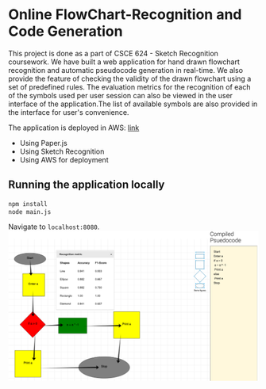 # Online FlowChart-Recognition and Code Generation

This project is done as a part of CSCE 624 - Sketch Recognition coursework. We have built a web application for hand drawn flowchart recognition and automatic pseudocode generation in real-time. We also provide the feature of checking the validity of the drawn flowchart using a set of predefined rules. The evaluation metrics for the recognition of each of the symbols used per user session can also be viewed in the user interface of the application.The list of available symbols are also provided in the interface for user's convenience.

The application is deployed in AWS: [link](http://flowchart.us-west-2.elasticbeanstalk.com)

* Using Paper.js
* Using Sketch Recognition
* Using AWS for deployment 

## Running the application locally

	npm install
	node main.js

Navigate to `localhost:8080`.
![demo](demo/demo-flowchart.png)

